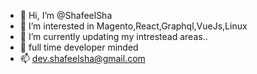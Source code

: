 - 👋 Hi, I’m @ShafeelSha
- 👀 I’m interested in Magento,React,Graphql,VueJs,Linux
- 🌱 I’m currently updating my intrestead areas..
- 💞️ full time developer minded
- 📫 dev.shafeelsha@gmail.com
<!---
ShafeelSha/ShafeelSha is a ✨ special ✨ repository because its `README.md` (this file) appears on your GitHub profile.
You can click the Preview link to take a look at your changes.
--->

